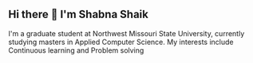 ## Hi there 👋 I'm Shabna Shaik 

I'm a graduate student at Northwest Missouri State University, currently studying masters in Applied Computer Science. My interests include Continuous learning and Problem solving
